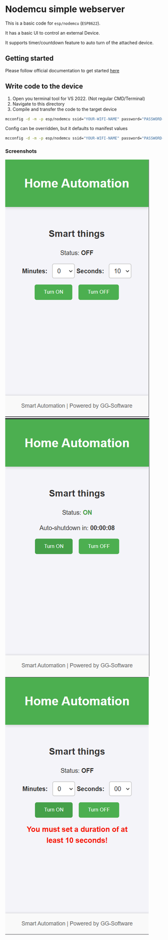 # Nodemcu simple webserver

This is a basic code for `esp/nodemcu` (`ESP8622`).

It has a basic UI to control an external Device.

It supports timer/countdown feature to auto turn of the attached device.

## Getting started

Please follow official documentation to get
started [here](https://www.moddable.com/documentation/Moddable%20SDK%20-%20Getting%20Started)

## Write code to the device

1. Open you terminal tool for VS 2022. (Not regular CMD/Terminal)
2. Navigate to this directory
3. Compile and transfer the code to the target device

```bash
mcconfig -d -m -p esp/nodemcu ssid="YOUR-WIFI-NAME" password="PASSWORD-HERE"
```

Config can be overridden, but it defaults to manifest values

```bash
mcconfig -d -m -p esp/nodemcu ssid="YOUR-WIFI-NAME" password="PASSWORD-HERE" name="My device" description="My device description" code="D0001"
```

### Screenshots

![img.png](docs/img.png)
![img_1.png](docs/img_1.png)
![img_2.png](docs/img_2.png)